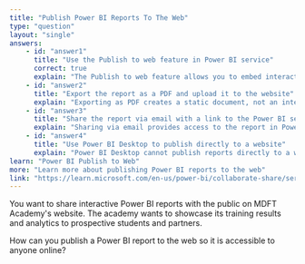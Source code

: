```yaml
---
title: "Publish Power BI Reports To The Web"
type: "question"
layout: "single"
answers:
    - id: "answer1"
      title: "Use the Publish to web feature in Power BI service"
      correct: true
      explain: "The Publish to web feature allows you to embed interactive Power BI reports in public websites."
    - id: "answer2"
      title: "Export the report as a PDF and upload it to the website"
      explain: "Exporting as PDF creates a static document, not an interactive report."
    - id: "answer3"
      title: "Share the report via email with a link to the Power BI service"
      explain: "Sharing via email provides access to the report in Power BI, but does not embed it in a public website."
    - id: "answer4"
      title: "Use Power BI Desktop to publish directly to a website"
      explain: "Power BI Desktop cannot publish reports directly to a website."
learn: "Power BI Publish to Web"
more: "Learn more about publishing Power BI reports to the web"
link: "https://learn.microsoft.com/en-us/power-bi/collaborate-share/service-publish-to-web"
---
```

You want to share interactive Power BI reports with the public on MDFT Academy's website. The academy wants to showcase its training results and analytics to prospective students and partners.

How can you publish a Power BI report to the web so it is accessible to anyone online?
